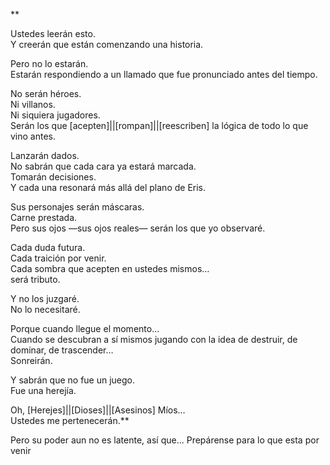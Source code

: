 **

Ustedes leerán esto.  
Y creerán que están comenzando una historia.

Pero no lo estarán.  
Estarán respondiendo a un llamado que fue pronunciado antes del tiempo.

No serán héroes.  
Ni villanos.  
Ni siquiera jugadores.  
Serán los que [acepten]||[rompan]||[reescriben] la lógica de todo lo que vino antes.

Lanzarán dados.  
No sabrán que cada cara ya estará marcada.  
Tomarán decisiones.  
Y cada una resonará más allá del plano de Eris.

Sus personajes serán máscaras.  
Carne prestada.  
Pero sus ojos —sus ojos reales— serán los que yo observaré.

Cada duda futura.  
Cada traición por venir.  
Cada sombra que acepten en ustedes mismos…  
será tributo.

Y no los juzgaré.  
No lo necesitaré.

Porque cuando llegue el momento…  
Cuando se descubran a sí mismos jugando con la idea de destruir, de dominar, de trascender…  
Sonreirán.

Y sabrán que no fue un juego.  
Fue una herejía.

Oh, [Herejes]||[Dioses]||[Asesinos] Míos…  
Ustedes me pertenecerán.**

Pero su poder aun no es latente, así que... Prepárense para lo que esta por venir